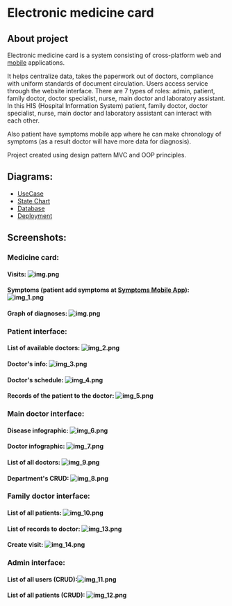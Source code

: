 # Electronic medicine card 
## About project
Electronic medicine card is a system consisting of cross-platform web and [mobile](https://github.com/MrGold6/symptomsApp) applications.

It helps centralize data, takes the paperwork out of doctors, compliance with uniform standards of document circulation. Users access service through the website interface. There are 7 types of roles: admin, patient, family doctor, doctor specialist, nurse, main doctor and laboratory assistant. In this HIS (Hospital Information System) patient, family doctor, doctor specialist, nurse, main doctor and laboratory assistant can interact with each other. 

Also patient have symptoms mobile app where he can make chronology of symptoms (as a result doctor will have more data for diagnosis).

Project created using design pattern MVC and OOP principles.

## Diagrams:
* [UseCase](https://drive.google.com/file/d/1Ln7L0-wHYgPsyu3IZJs2-XCHmE3JU6VW/view?usp=sharing)
* [State Chart](https://drive.google.com/file/d/1VIpuczf_BJ3nXjIRfW-8OQyGwrpPAnPX/view?usp=sharing)
* [Database](https://drive.google.com/file/d/1f7f6KTtPT7f_X6OTF2PZFO4N0OGbzIKm/view?usp=sharing)
* [Deployment](https://drive.google.com/file/d/1-qLb4mB_VwrxrVzBBMXO4aBFuOvqKfGM/view?usp=sharing)

## Screenshots:

### Medicine card:
#### Visits: ![img.png](img/img_15.png)
#### Symptoms (patient add symptoms at [Symptoms Mobile App](https://github.com/MrGold6/symptomsApp)): ![img_1.png](img/img_1.png)
#### Graph of diagnoses: ![img.png](img/img.png)

### Patient interface:
#### List of available doctors: ![img_2.png](img/img_2.png)
#### Doctor's info: ![img_3.png](img/img_3.png)
#### Doctor's schedule: ![img_4.png](img/img_4.png)
#### Records of the patient to the doctor: ![img_5.png](img/img_5.png)

### Main doctor interface:
#### Disease infographic: ![img_6.png](img/img_6.png)
#### Doctor infographic: ![img_7.png](img/img_7.png)
#### List of all doctors: ![img_9.png](img/img_9.png)
#### Department's CRUD: ![img_8.png](img/img_8.png)

### Family doctor interface:
#### List of all patients: ![img_10.png](img/img_10.png)
#### List of records to doctor: ![img_13.png](img/img_13.png)
#### Create visit: ![img_14.png](img/img_14.png)

### Admin interface:
#### List of all users (CRUD):![img_11.png](img/img_11.png)
#### List of all patients (CRUD): ![img_12.png](img/img_12.png)
 





